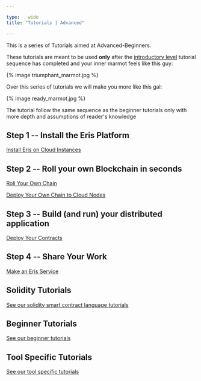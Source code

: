 ```yaml
---

type:   wide
title: "Tutorials | Advanced"

---
```


This is a series of Tutorials aimed at Advanced-Beginners.

These tutorials are meant to be used **only** after the [introductory level](../) tutorial sequence has completed and your inner marmot feels like this guy:

{% image triumphant_marmot.jpg %}

Over this series of tutorials we will make you more like this gal:

{% image ready_marmot.jpg %}

The tutorial follow the same sequence as the beginner tutorials only with more depth and assumptions of reader's knowledge

## Step 1 -- Install the Eris Platform

[Install Eris on Cloud Instances](cloud-getting-started)

## Step 2 -- Roll your own Blockchain in seconds

[Roll Your Own Chain](chain-making/)

[Deploy Your Own Chain to Cloud Nodes](chain-deploying/)

<!-- [Update and Maintain Your Chain](chain-maintaining/) -->

## Step 3 -- Build (and run) your distributed application

[Deploy Your Contracts](contracts-deploying/)

## Step 4 -- Share Your Work

[Make an Eris Service](services-making/)

## Solidity Tutorials

[See our solidity smart contract language tutorials](/docs/tutorials/solidity/)

## Beginner Tutorials

[See our beginner tutorials](/docs/tutorials/)

## Tool Specific Tutorials

[See our tool specific tutorials](/docs/tutorials/tool-specific/)
